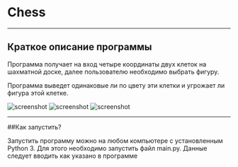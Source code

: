 # Chess

----
##  Краткое описание программы

Программа получает на вход четыре координаты двух клеток на шахматной доске,
далее пользователю необходимо выбрать фигуру.

Программа выведет одинаковые ли по цвету эти клетки и угрожает ли фигура 
этой клетке.

![screenshot](https://sun9-35.userapi.com/impg/tLTIPGRUJgTnrYYya9jCkXXI9FBqLy9aPj9YqQ/QVpqzc22NFs.jpg?size=502x261&quality=96&sign=6bcbbc911ce7fe5c76d84c71491e9e83&type=album)
![screenshot](https://sun9-15.userapi.com/impg/swgFUNGmt-akZysT8FJBsO7hD2qQ_cA1NRZRHg/pnkK_8ZfTWM.jpg?size=642x301&quality=96&sign=4e35027e7443b0165021c882bbdcbd3a&type=album)
![screenshot](https://sun9-60.userapi.com/impg/fTm61a9Fx4M68Imm9iUQzXLesbbVEdqdQZ8gGw/0yj4fiYFa5o.jpg?size=570x273&quality=96&sign=360552207219320fca9f6194a080aeb9&type=album)

----
##Как запустить?

Запустить программу можно на любом компьютере с установленным Python 3. 
Для этого необходимо запустить файл main.py. 
Данные следует вводить как указано в программе

